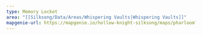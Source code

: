 ```yaml
---
type: Memory Locket
area: "[[Silksong/Data/Areas/Whispering Vaults|Whispering Vaults]]"
mapgenie-url: https://mapgenie.io/hollow-knight-silksong/maps/pharloom?locationIds=478676
---
```

